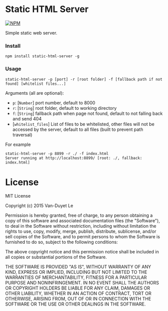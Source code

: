 # Static HTML Server

[![NPM](https://nodei.co/npm/static-html-server.png?downloads=true&downloadRank=true&stars=true)](https://nodei.co/npm/static-html-server/)

Simple static web server.

### Install
```
npm install static-html-server -g
```
### Usage

```
static-html-server -p [port] -r [root folder] -f [fallback path if not found] [whitelist files...]
```

Arguments (all are optional):

* `p`: [`Number`] port number, default to 8000
* `r`: [`String`] root folder, default to working directory
* `f`: [`String`] fallback path when page not found, default to not falling back and send 404
* [`whitelist_files`] List of files to be whitelisted, other files will not be accessed by the server, default to all files (built to prevent path traversal)

For example
```
static-html-server -p 8899 -r ./ -f index.html
Server running at http://localhost:8899/ [root: ./, fallback: index.html]
```
# License

MIT License

Copyright (c) 2015 Van-Duyet Le

Permission is hereby granted, free of charge, to any person obtaining a copy of this software and associated documentation files (the "Software"), to deal in the Software without restriction, including without limitation the rights to use, copy, modify, merge, publish, distribute, sublicense, and/or sell copies of the Software, and to permit persons to whom the Software is furnished to do so, subject to the following conditions:

The above copyright notice and this permission notice shall be included in all copies or substantial portions of the Software.

THE SOFTWARE IS PROVIDED "AS IS", WITHOUT WARRANTY OF ANY KIND, EXPRESS OR IMPLIED, INCLUDING BUT NOT LIMITED TO THE WARRANTIES OF MERCHANTABILITY, FITNESS FOR A PARTICULAR PURPOSE AND NONINFRINGEMENT. IN NO EVENT SHALL THE AUTHORS OR COPYRIGHT HOLDERS BE LIABLE FOR ANY CLAIM, DAMAGES OR OTHER LIABILITY, WHETHER IN AN ACTION OF CONTRACT, TORT OR OTHERWISE, ARISING FROM, OUT OF OR IN CONNECTION WITH THE SOFTWARE OR THE USE OR OTHER DEALINGS IN THE SOFTWARE.
